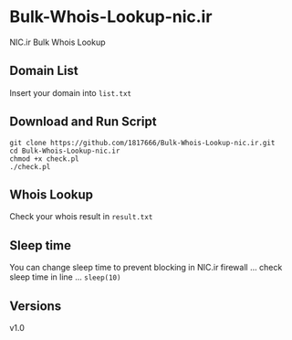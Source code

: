 # Bulk-Whois-Lookup-nic.ir
NIC.ir Bulk Whois Lookup

## Domain List
Insert your domain into `list.txt`

## Download and Run Script
```
git clone https://github.com/1817666/Bulk-Whois-Lookup-nic.ir.git
cd Bulk-Whois-Lookup-nic.ir
chmod +x check.pl
./check.pl
```

## Whois Lookup 
Check your whois result in `result.txt`

## Sleep time
You can change sleep time to prevent blocking in NIC.ir firewall ...
check sleep time in line ... `sleep(10)`

## Versions
v1.0